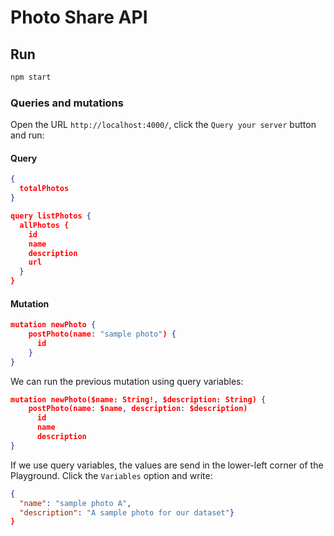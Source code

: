 # Photo Share API 

## Run

```bash
npm start
```

### Queries and mutations

Open the URL `http://localhost:4000/`, click the `Query your server` button and run:

#### Query

```json
{
  totalPhotos
}
```

```json
query listPhotos {
  allPhotos {
    id
    name
    description
    url
  }
}
```

#### Mutation

```json
mutation newPhoto {
    postPhoto(name: "sample photo") {
      id
    }
}
```

We can run the previous mutation using query variables:

```json
mutation newPhoto($name: String!, $description: String) {
    postPhoto(name: $name, description: $description)
      id
      name
      description
}
```

If we use query variables, the values are send in the lower-left corner of the Playground. Click the `Variables` option and write:

```json
{
  "name": "sample photo A",
  "description": "A sample photo for our dataset"}
}
```
